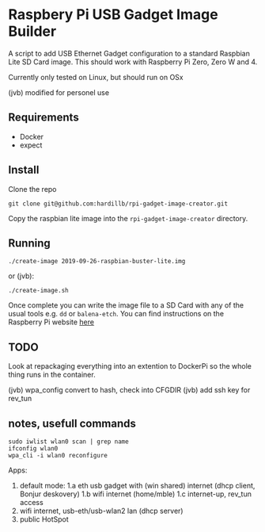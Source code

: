 # Raspbery Pi USB Gadget Image Builder

A script to add USB Ethernet Gadget configuration to a standard Raspbian Lite SD Card image. 
This should work with Raspberry Pi Zero, Zero W and 4.

Currently only tested on Linux, but should run on OSx 

(jvb) modified for personel use 

## Requirements

 - Docker
 - expect

## Install

Clone the repo

```
git clone git@github.com:hardillb/rpi-gadget-image-creator.git
```

Copy the raspbian lite image into the `rpi-gadget-image-creator`  directory.

## Running

```
./create-image 2019-09-26-raspbian-buster-lite.img
```

or (jvb): 
```
./create-image.sh 
```

Once complete you can write the image file to a SD Card with any of the usual tools e.g. `dd` or `balena-etch`.
You can find instructions on the Raspberry Pi website [here](https://www.raspberrypi.org/documentation/installation/installing-images/README.md)

## TODO

Look at repackaging everything into an extention to DockerPi so the whole thing runs in the container.

(jvb) wpa_config convert to hash, check into CFGDIR
(jvb) add ssh key for rev_tun 

## notes, usefull commands 

```
sudo iwlist wlan0 scan | grep name
ifconfig wlan0
wpa_cli -i wlan0 reconfigure
```

Apps:
1. default mode:
  1.a eth usb gadget with (win shared) internet (dhcp client, Bonjur deskovery) 
  1.b wifi internet (home/mble)
  1.c internet-up, rev_tun access 
2. wifi internet, usb-eth/usb-wlan2 lan (dhcp server) 
3. public HotSpot


